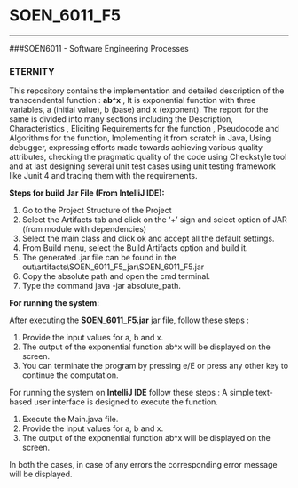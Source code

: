 # SOEN_6011_F5

-------------------------- 

###SOEN6011 - Software Engineering Processes

### ETERNITY


This repository contains the implementation and detailed description
of the transcendental function : **ab^x** , It is exponential function 
with three variables, a (initial value), b (base) and x (exponent). 
The report for the same is divided into many sections including the 
Description, Characteristics , Eliciting Requirements for the function
, Pseudocode and Algorithms for the function, Implementing it from 
scratch in Java, Using debugger, expressing efforts made towards
achieving various quality attributes, checking the pragmatic quality
of the code using Checkstyle tool and at last designing several unit
test cases using unit testing framework like Junit 4 and tracing 
them with the requirements.

**Steps for build Jar File (From IntelliJ IDE):**
1. Go to the Project Structure of the Project
2. Select the Artifacts tab and click on the ‘+’ sign and select option of JAR (from module with dependencies)
3. Select the main class and click ok and accept all the default settings.
4. From Build menu, select the Build Artifacts option and build it.
5. The generated .jar file can be found in the out\artifacts\SOEN_6011_F5_jar\SOEN_6011_F5.jar
6. Copy the absolute path and open the cmd terminal.
7. Type the command java -jar absolute_path.


**For running the system:**

After executing the **SOEN_6011_F5.jar** jar file, follow these steps :
1. Provide the input values for a, b and x.
2. The output of the exponential function ab^x will be displayed on the screen.
3. You can terminate the program by pressing e/E or press any other key to continue the computation.

For running the system on **IntelliJ IDE** follow these steps :
A simple text-based user interface is designed to execute the function.
1. Execute the Main.java file.
2. Provide the input values for a, b and x.
3. The output of the exponential function ab^x will be displayed on the screen.

In both the cases, in case of any errors the corresponding error message will be displayed.